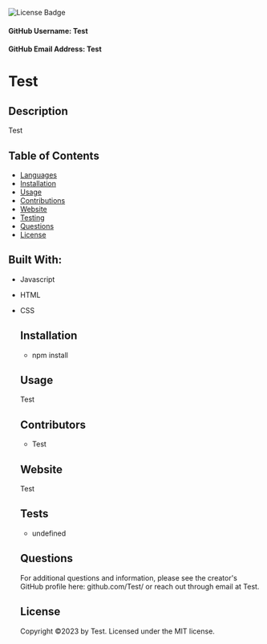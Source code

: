 
  ![License Badge](https://img.shields.io/badge/License-MIT-green.svg)
  
  #### GitHub Username: Test
  
  #### GitHub Email Address: Test
  
  
  # Test
  
  ## Description
  Test
  
  ## Table of Contents
  * [Languages](#languages)
  * [Installation](#installation)
  * [Usage](#usage)
  * [Contributions](#contributions)
  * [Website](#website)
  * [Testing](#testing)
  * [Questions](#questions)
  * [License](#license)
  ## Built With:
  * Javascript
* HTML
* CSS
  
  ## Installation
  - npm install
  
  ## Usage
  Test
  
  ## Contributors
  - Test
  
  ## Website
  Test
  
  ## Tests
  - undefined
  
  ## Questions
  For additional questions and information, please see the creator's GitHub profile here: github.com/Test/
  or reach out through email at Test.
  
  ## License
  Copyright &copy;2023 by Test.
  Licensed under the MIT license.
  